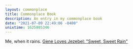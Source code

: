 ```yaml
---
layout: commonplace
title: Commonplace Book
description: An entry in my commonplace book
date: "2021-07-09 22:49:06 -0400"
unixtime: 1625885346
---
```


Me, when it rains. [Gene Loves Jezebel: "Sweet, Sweet Rain"][1]

[1]: https://yewtu.be/watch?v=mV8CZIs6rjg
